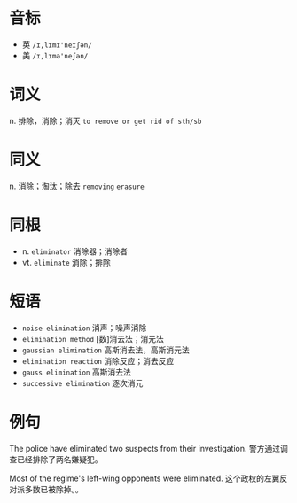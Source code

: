 # 音标

- 英 `/ɪ,lɪmɪ'neɪʃən/`
- 美 `/ɪ,lɪmə'neʃən/`

# 词义

n. 排除，消除；消灭
`to remove or get rid of sth/sb`

# 同义

n. 消除；淘汰；除去
`removing` `erasure`

# 同根

- n. `eliminator` 消除器；消除者
- vt. `eliminate` 消除；排除

# 短语

- `noise elimination` 消声；噪声消除
- `elimination method` [数]消去法；消元法
- `gaussian elimination` 高斯消去法，高斯消元法
- `elimination reaction` 消除反应；消去反应
- `gauss elimination` 高斯消去法
- `successive elimination` 逐次消元

# 例句

The police have eliminated two suspects from their investigation.
警方通过调查已经排除了两名嫌疑犯。

Most of the regime's left-wing opponents were eliminated.
这个政权的左翼反对派多数已被除掉。。


